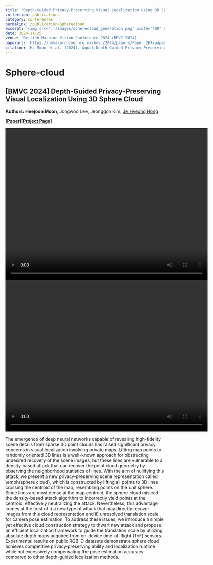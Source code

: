 ```yaml
---
title: "Depth-Guided Privacy-Preserving Visual Localization Using 3D Sphere Clouds"
collection: publications
category: conferences
permalink: /publication/Spherecloud
excerpt: '<img src="../images/spherecloud_generation.png" width="400" height="200"> <img src="../images/spherecloud_attack.png" width="400" height="200">'
date: 2024-11-25
venue: 'British Machine Vision Conference 2024 (BMVC 2024)'
paperurl: 'https://bmva-archive.org.uk/bmvc/2024/papers/Paper_267/paper.pdf'
citation: 'H. Moon et al. (2024). &quot;Depth-Guided Privacy-Preserving Visual Localization Using 3D Sphere Clouds 3.&quot; <i>In proceedings of British Machine Vision Conference (BMVC 2024) </i>. 1(3).'
---
```


# Sphere-cloud
## [BMVC 2024] Depth-Guided Privacy-Preserving Visual Localization Using 3D Sphere Cloud
**Authors:** **Heejoon Moon**, Jongwoo Lee, Jeonggon Kim, [Je Hyeong Hong](https://sites.google.com/view/hyvision)

**[[Paper](https://bmva-archive.org.uk/bmvc/2024/papers/Paper_267/paper.pdf)][[Project Page](https://bmvc2024.org/proceedings/267/)]** 
<!-- [[Code](https://github.com/PHANTOM0122/Sphere-cloud)] -->

<video width="640" height="480" controls>
  <source src="../images/spherecloud1.mp4" type="video/mp4">
  동영상을 재생할 수 없습니다.
</video>
<video width="640" height="480" controls>
  <source src="../images/spherecloud2.mp4" type="video/mp4">
  동영상을 재생할 수 없습니다.
</video>

The emergence of deep neural networks capable of revealing high-fidelity scene details from sparse 3D point clouds has raised significant privacy concerns in visual localization involving private maps.
Lifting map points to randomly oriented 3D lines is a well-known approach for obstructing undesired recovery of the scene images, but these lines are vulnerable to a density-based attack that can recover the point cloud geometry by observing the neighborhood statistics of lines.
With the aim of nullifying this attack, we present a new privacy-preserving scene representation called \emph{sphere cloud}, which is constructed by lifting all points to 3D lines crossing the centroid of the map, resembling points on the unit sphere.
Since lines are most dense at the map centroid, the sphere cloud mislead the density-based attack algorithm to incorrectly yield points at the centroid, effectively neutralizing the attack. 
Nevertheless, this advantage comes at the cost of i) a new type of attack that may directly recover images from this cloud representation and ii) unresolved translation scale for camera pose estimation.
To address these issues, we introduce a simple yet effective cloud construction strategy to thwart new attack and 
 propose an efficient localization framework to guide the translation scale by utilizing absolute depth maps acquired from on-device time-of-flight (ToF) sensors.
Experimental results on public RGB-D datasets demonstrate sphere cloud achieves competitive privacy-preserving ability and localization runtime while not excessively compensating the pose estimation accuracy compared to other depth-guided localization methods.

